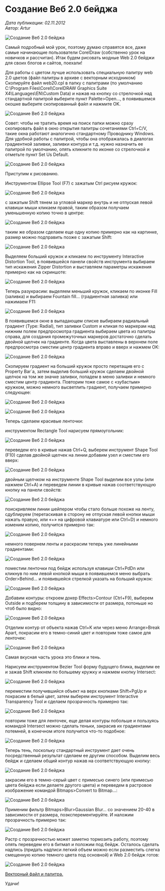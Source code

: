 # Создание Веб 2.0 бейджа

_Дата публикации: 02.11.2012  
Автор: Artur_

![Создание Веб 2.0 бейджа](1.jpg)

Самый подробный мой урок, поэтому думаю справятся все, даже самые начинающие пользователи CorelDraw (собственно урок на новичков и рассчитан). Итак будем рисовать модные Web 2.0 бейджи для своих блогов и сайтов, поехали!

Для работы с цветом лучше использовать специальную палитру web 2.0 цветов (файл палитры в архиве с векторным исходником)  
Скопируйте файл web20.cpl в папку с палитрами (по умолчанию C:\Program Files\Corel\CorelDRAW Graphics Suite X4\Languages\EN\Custom Data) и нажав на кнопку со стрелочкой над стандартной палитрой выберите пункт Palette>Open…, в появившемся окошке выберите скопированный файл и нажмите OK.

![Создание Веб 2.0 бейджа](2.gif)

Совет: чтобы не тратить время на поиск папки можно сразу скопировать файл в окно открытия палитры сочетаниями Ctrl+C/V, такие окна работают аналогично стандартному Проводнику Windows.  
Для удобной работы с палитрой, чтобы она отображалась в диалогах градиентной заливки, заливки контура и т.д. нужно назначить ее палитрой по умолчанию, опять кликните по иконке со стрелочкой и отметьте пункт Set Us Default.

![Создание Веб 2.0 бейджа](3.gif)

Приступим к рисованию.

Инструментом Ellipse Tool (F7) с зажатым Ctrl рисуем кружок:

![Создание Веб 2.0 бейджа](4.gif)

с зажатым Shift тянем за угловой маркер внутрь и не отпуская левой клавиши мыши кликаем правой, таким образом получаем уменьшенную копию точно в центре:

![Создание Веб 2.0 бейджа](5.gif)

таким же образом сделаем еще одну копию примерно как на картинке, размер можно подправить позже с зажатым Shift:

![Создание Веб 2.0 бейджа](6.gif)

Выделяем больший кружок и кликаем по инструменту Interactive Distortion Tool, в появившейся панели свойств инструмента выбираем тип искажения Zipper Distortion и выставляем параметры искажения примерно как на скриншоте:

![Создание Веб 2.0 бейджа](7.gif)

Теперь разукрасим: выделяем меньший кружок, кликаем по иконке Fill (заливка) и выбираем Fountain fill… (градиентная заливка) или нажимаем F11:

![Создание Веб 2.0 бейджа](8.gif)

В появившемся окне в выпадающем списке выбираем радиальный градиент (Type: Radial), тип заливки Custom и кликая по маркерам над нижним полем предпросмотра градиента выбираем цвета из палитры справа, для создания промежуточных маркеров достаточно сделать двойной щелчек на градиенте. Когда цвета выставлены в верхнем поле предпросмотра сместим центр градиента вправо и вверх и нажмем OK:

![Создание Веб 2.0 бейджа](9.gif)

Скопируем градиент на больший кружок просто перетащив его с Property Bar`а, затем выделив больший кружок сделаем двойной щелчок на том же значке заливки, попадем в меню заливки и немного сместим центр градиента. Повторим тоже самое с «зубастым» кружком, можно немного высветлить градиент, получаем примерно следующее:

![Создание Веб 2.0 бейджа](10.gif)

![Создание Веб 2.0 бейджа](11.gif)

Теперь сделаем красивые ленточки:

инструментом Rectangle Tool нарисуем прямоугольник:

![Создание Веб 2.0 бейджа](12.gif)

переведем его в кривые нажав Ctrl+Q, выберем инструмент Shape Tool (F10) сделав двойной щелчек на линии добавим узел и сместим его вверх:

![Создание Веб 2.0 бейджа](13.gif)

двойным щелчком на инструменте Shape Tool выделим все узлы (или нажмем Ctrl+A) и переведем линии в кривые нажав соответствующую кнопку на панели свойств:

![Создание Веб 2.0 бейджа](14.gif)

поискривляем линии шейпером чтобы стало больше похоже на ленту, сдублируем (перетаскивая в сторону не отпуская левой кнопки мыши нажать правую, или «+» на цифровой клавиатуре или Ctrl+D) и немного изменим копию, получится примерно так:

![Создание Веб 2.0 бейджа](15.gif)

немного повернем ленты и раскрасим теперь уже линейными градиентами:

![Создание Веб 2.0 бейджа](16.gif)

поместим ленточки под бейдж используя клавиши Ctrl+PdDn или кликнув по ним левой кнопкой мыши в появившемся меню выбрать Order>Behind… и появившейся стрелкой указать на больший кружок:

![Создание Веб 2.0 бейджа](17.jpg)

Добавим контуры: откроем докер Effects>Contour (Ctrl+F9), выберем Outside и подберем толщину в зависимости от размера, потоньше но чтоб было видно:

![Создание Веб 2.0 бейджа](18.gif)

Отделим контур от объекта нажав Ctrl+K или через меню Arrange>Break Apart, покрасим его в темно-синий цвет и повторим тоже самое для ленточек:

![Создание Веб 2.0 бейджа](19.jpg)

Самая вкусная часть урока это блики и тень.

Нарисуем инструментом Bezier Tool форму будущего блика, выделим ее и зажав Shift кликнем по большему кружку и нажмем кнопку Intersect:

![Создание Веб 2.0 бейджа](20.gif)

переместим получившийся объект на верх кнопками Shift+PgUp и покрасим в белый цвет, затем выберем инструмент Interactive Transparency Tool и сделаем прозрачность примерно так:

![Создание Веб 2.0 бейджа](21.gif)

повторим тоже для ленточек, еще делая контуры побольше и пользуясь командой Intersect можно сделать теньки, закрасив их градиентами потемней, в конечном итоге получится что-то подобное:

![Создание Веб 2.0 бейджа](22.jpg)

Теперь тень, поскольку стандартный инструмент дает очень посредственный результат сделаем ее другим способом. Выделим весь бейдж и сделаем общий контур нажав на соответствующую кнопку:

![Создание Веб 2.0 бейджа](23.gif)

закрасим его в темно-серый цвет с примесью синего (или примесью цвета бейджа если делаете другого цвета) и переведем в растровое изображение командой Bitmaps>Convert to Bitmap…:

![Создание Веб 2.0 бейджа](24.gif)

Применим фильтр Bitmaps>Blur>Gaussian Blur… со значением 20-40 в зависимости от размера, поэксперементируйте. И наложим прозрачность примерно так:

![Создание Веб 2.0 бейджа](25.jpg)

Растр с прозрачностью может заметно тормозить работу, поэтому опять переведем его в битмап и положим под бейдж. Осталось сделать надпись (придать надписи легкий объем можно если разместить слегка смещенную копию темного цвета под основной) и Web 2.0 бейдж готов:

![Создание Веб 2.0 бейджа](1.jpg)

[Векторный файл и палитра.](http://narod.ru/disk/3610569000/web2.0.zip.html)  

Удачи!